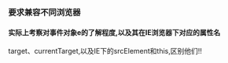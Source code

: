 ### 要求兼容不同浏览器

#### 实际上考察对事件对象e的了解程度,以及其在IE浏览器下对应的属性名

target、currentTarget,以及IE下的srcElement和this,区别他们!!